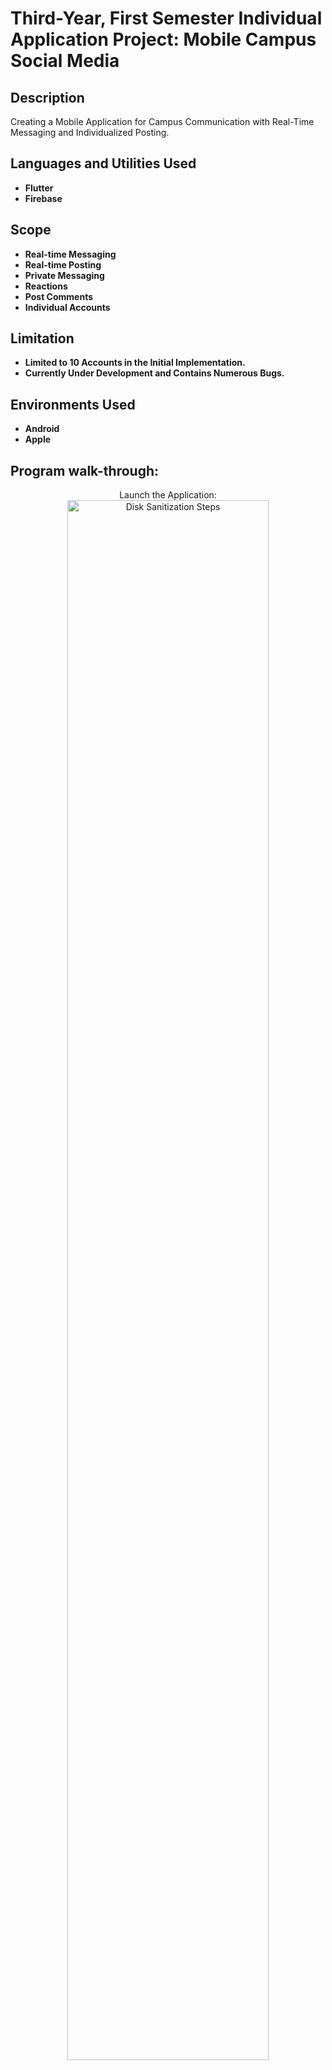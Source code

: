 <h1>Third-Year, First Semester Individual Application Project: Mobile Campus Social Media</h1>



<h2>Description</h2>
Creating a Mobile Application for Campus Communication with Real-Time Messaging and Individualized Posting. 
<br />


<h2>Languages and Utilities Used</h2>

- <b>Flutter</b>
- <b>Firebase</b>


<h2>Scope</h2>

- <b>Real-time Messaging</b>
- <b>Real-time Posting</b>
- <b>Private Messaging</b>
- <b>Reactions</b>
- <b>Post Comments</b>
- <b>Individual Accounts</b>

<h2>Limitation</h2>

- <b>Limited to 10 Accounts in the Initial Implementation.</b>
- <b>Currently Under Development and Contains Numerous Bugs.</b> 


<h2>Environments Used </h2>

- <b>Android</b>
- <b>Apple</b> 

<h2>Program walk-through:</h2>

<p align="center">
Launch the Application: <br/>
<img src="https://i.imgur.com/QJCcUVk.jpeg" height="80%" width="80%" alt="Disk Sanitization Steps"/>
<br />
<br />
Creating two separate accounts <br/>
<img src="https://i.imgur.com/gPyH1a9.png" height="80%" width="80%" alt="Disk Sanitization Steps"/>
 <img src="https://i.imgur.com/gPyH1a9.png" height="80%" width="80%" alt="Disk Sanitization Steps"/>
<br />
<br />
Registration Form,Generating QRcode,Saved QRcode: <br/>
<img src="https://i.imgur.com/abIokUZ.png" height="80%" width="80%" alt="Disk Sanitization Steps"/>
<img src="https://imgur.com/zzIcKdp" height="80%" width="80%" alt="Disk Sanitization Steps"/>
<br />
<br />
qr code generated outside the system, Notiffy not registered:  
<br/>
<img src="https://i.imgur.com/jWYpbJJ.png" height="80%" width="80%" alt="Disk Sanitization Steps"/>
<br />
<br />
Time_in and Time_out:  <br/>
<img src="https://i.imgur.com/dcAVNzV.png" height="80%" width="80%" alt="Disk Sanitization Steps"/>
<img src="https://i.imgur.com/uiVE8Hu.png" height="80%" width="80%" alt="Disk Sanitization Steps"/>
<br />
<br />
Record form and Export to excel:  <br/>
<img src="https://i.imgur.com/Kl2W8Iy.png" height="80%" width="80%" alt="Disk Sanitization Steps"/>
<img src="https://i.imgur.com/vsq7z5i.png" height="80%" width="80%" alt="Disk Sanitization Steps"/>
<br />
</p>

<!--
 ```diff
- text in red
+ text in green
! text in orange
# text in gray
@@ text in purple (and bold)@@
```
--!>
